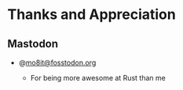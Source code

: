# Thanks and Appreciation

## Mastodon

- @mo8it@fosstodon.org

    - For being more awesome at Rust than me